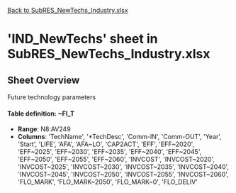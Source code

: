 [Back to SubRES_NewTechs_Industry.xlsx](README.md)

# 'IND_NewTechs' sheet in SubRES_NewTechs_Industry.xlsx

## Sheet Overview

Future technology parameters

#### Table definition: ~FI_T
- **Range**: N8:AV249
- **Columns**: 'TechName', '*TechDesc', 'Comm-IN', 'Comm-OUT', 'Year', 'Start', 'LIFE', 'AFA', 'AFA~LO', 'CAP2ACT', 'EFF', 'EFF~2020', 'EFF~2025', 'EFF~2030', 'EFF~2035', 'EFF~2040', 'EFF~2045', 'EFF~2050', 'EFF~2055', 'EFF~2060', 'INVCOST', 'INVCOST~2020', 'INVCOST~2025', 'INVCOST~2030', 'INVCOST~2035', 'INVCOST~2040', 'INVCOST~2045', 'INVCOST~2050', 'INVCOST~2055', 'INVCOST~2060', 'FLO_MARK', 'FLO_MARK~2050', 'FLO_MARK~0', 'FLO_DELIV'

